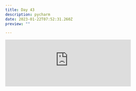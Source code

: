 ```yaml
---
title: Day 43
description: pycharm
date: 2023-01-22T07:52:31.260Z
preview: ""

---
```

<iframe src="https://mastodontech.de/@larnius/109735009095823913/embed" class="mastodon-embed" style="max-width: 100%; border: 0" width="400" allowfullscreen="allowfullscreen"></iframe><script src="https://mastodontech.de/embed.js" async="async"></script>